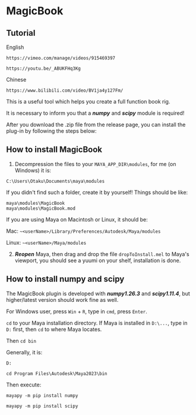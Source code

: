 # MagicBook


## Tutorial


English
```
https://vimeo.com/manage/videos/915469397
```
```
https://youtu.be/_ABUKFHq3Kg
```

Chinese
```
https://www.bilibili.com/video/BV1ja4y127Fm/
```


This is a useful tool which helps you create a full function book rig.


It is necessary to inform you that a ***numpy*** and ***scipy*** module is required!


After you download the .zip file from the release page, you can install the plug-in by following the steps below:


## How to install MagicBook


1. Decompression the files to your `MAYA_APP_DIR\modules`, for me (on Windows) it is:
```
C:\Users\Otaku\Documents\maya\modules
```
If you didn't find such a folder, create it by yourself!
Things should be like:
```
maya\modules\MagicBook
maya\modules\MagicBook.mod
```
If you are using Maya on Macintosh or Linux, it should be:


Mac: `~<userName>/Library/Preferences/Autodesk/Maya/modules`


Linux: `~<userName>/Maya/modules`


2. ***Reopen*** Maya, then drag and drop the file `dropToInstall.mel` to Maya's viewport, you should see a yuumi on your shelf, installation is done.

## How to install numpy and scipy


The MagicBook plugin is developed with ***numpy1.26.3*** and ***scipy1.11.4***, but higher/latest version should work fine as well.


For Windows user, press `Win` + `R`, type in `cmd`, press `Enter`.


`cd` to your Maya installation directory. If Maya is installed in `D:\...`, type in `D:` first, then `cd` to where Maya locates.


Then `cd bin`


Generally, it is:


`D:`


`cd Program Files\Autodesk\Maya2023\bin`


Then execute:


```mayapy -m pip install numpy```


```mayapy -m pip install scipy```


